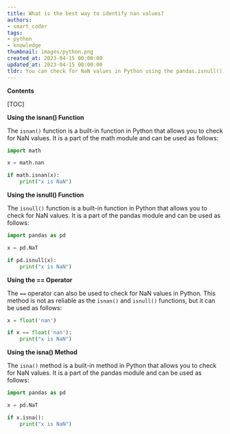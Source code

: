 ```yaml
---
title: What is the best way to identify nan values?
authors:
- smart_coder
tags:
- python
- knowledge
thumbnail: images/python.png
created_at: 2023-04-15 00:00:00
updated_at: 2023-04-15 00:00:00
tldr: You can check for NaN values in Python using the pandas.isnull() or numpy.isnan() functions.
---
```


**Contents**

[TOC]

**Using the isnan() Function**

The `isnan()` function is a built-in function in Python that allows you to check for NaN values. It is a part of the math module and can be used as follows:

```python
import math

x = math.nan

if math.isnan(x):
    print("x is NaN")
```

**Using the isnull() Function**

The `isnull()` function is a built-in function in Python that allows you to check for NaN values. It is a part of the pandas module and can be used as follows:

```python
import pandas as pd

x = pd.NaT

if pd.isnull(x):
    print("x is NaN")
```

**Using the == Operator**

The `==` operator can also be used to check for NaN values in Python. This method is not as reliable as the `isnan()` and `isnull()` functions, but it can be used as follows:

```python
x = float('nan')

if x == float('nan'):
    print("x is NaN")
```

**Using the isna() Method**

The `isna()` method is a built-in method in Python that allows you to check for NaN values. It is a part of the pandas module and can be used as follows:

```python
import pandas as pd

x = pd.NaT

if x.isna():
    print("x is NaN")
```
